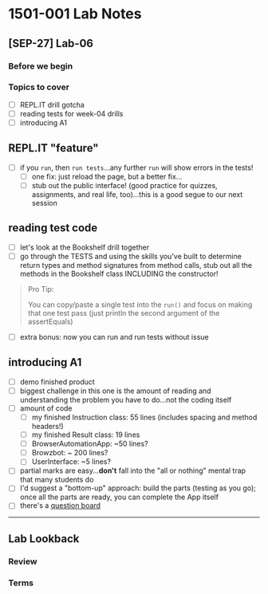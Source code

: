# 1501-001 Lab Notes

## [SEP-27] Lab-06

### Before we begin

### Topics to cover

- [ ] REPL.IT drill gotcha
- [ ] reading tests for week-04 drills
- [ ] introducing A1

## REPL.IT "feature"

- [ ] if you `run`, then `run tests`...any further `run` will show errors in the tests!
  - [ ] one fix: just reload the page, but a better fix...
  - [ ] stub out the public interface! (good practice for quizzes, assignments, and real life, too)...this is a good segue to our next session

## reading test code

- [ ] let's look at the Bookshelf drill together
- [ ] go through the TESTS and using the skills you've built to determine return types and method signatures from method calls, stub out all the methods in the Bookshelf class INCLUDING the constructor!

> Pro Tip:
>
> You can copy/paste a single test into the `run()` and focus on making that one test pass (just println the second argument of the assertEquals)

- [ ] extra bonus: now you can run and run tests without issue

## introducing A1

- [ ] demo finished product
- [ ] biggest challenge in this one is the amount of reading and understanding the problem you have to do...not the coding itself
- [ ] amount of code
  - [ ] my finished Instruction class: 55 lines (includes spacing and method headers!)
  - [ ] my finished Result class: 19 lines
  - [ ] BrowserAutomationApp: ~50 lines?
  - [ ] Browzbot: ~ 200 lines?
  - [ ] UserInterface: ~5 lines?
- [ ] partial marks are easy...**don't** fall into the "all or nothing" mental trap that many students do
- [ ] I'd suggest a "bottom-up" approach: build the parts (testing as you go); once all the parts are ready, you can complete the App itself
- [ ] there's a [question board](https://drive.google.com/open?id=1kIocWkbE6nxEW2GJmPyrOLYkyxBmg_R5ZuvvBVCnu8U)

---

## Lab Lookback

### Review

### Terms
